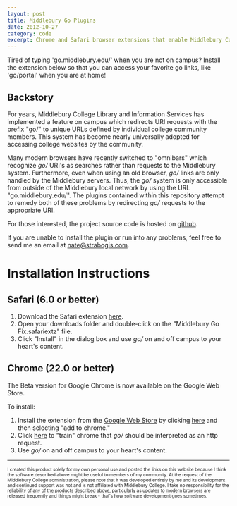 ```yaml
---
layout: post
title: Middlebury Go Plugins
date: 2012-10-27
category: code
excerpt: Chrome and Safari browser extensions that enable Middlebury College students use the 'go/' shortcuts off campus.
---
```


Tired of typing 'go.middlebury.edu/' when you are not on campus? Install the extension below so that you can access your favorite go links, like 'go/portal' when you are at home!

Backstory
---

For years, Middlebury College Library and Information Services has implemented a feature on campus which redirects URI requests with the prefix "go/" to unique URLs defined by individual college community members. This system has become nearly universally adopted for accessing college websites by the community.

Many modern browsers have recently switched to "omnibars" which recognize *go/* URI's as searches rather than requests to the Middlebury system. Furthermore, even when using an old browser, *go/* links are only handled by the Middlebury servers. Thus, the *go/* system is only accessible from outside of the Middlebury local network by using the URL "go.middlebury.edu/". The plugins contained within this repository attempt to remedy both of these problems by redirecting *go/* requests to the appropriate URI.

For those interested, the project source code is hosted on [github](https://github.com/tnbeatty/Middlebury-Go-Fix).

If you are unable to install the plugin or run into any problems, feel free to send me an email at [nate@strabogis.com](mailto:nate@strabogis.com).

Installation Instructions
===

Safari (6.0 or better)
---

1. Download the Safari extension [here](https://raw.github.com/tnbeatty/Middlebury-Go-Fix/master/Middlebury%20Go%20Fix.safariextz).
2. Open your downloads folder and double-click on the "Middlebury Go Fix.safariextz" file.
3. Click "Install" in the dialog box and use *go/* on and off campus to your heart's content.

Chrome (22.0 or better)
---

The Beta version for Google Chrome is now available on the Google Web Store.

To install:

1. Install the extension from the [Google Web Store](https://chrome.google.com/webstore/detail/middlebury-go/iknpplmmagmemgmhannnfjmcpkeppdef) by clicking [here](https://chrome.google.com/webstore/detail/middlebury-go/iknpplmmagmemgmhannnfjmcpkeppdef) and then selecting "add to chrome."
2. Click [here](http://go/fixgo) to "train" chrome that *go/* should be interpreted as an http request.
3. Use *go/* on and off campus to your heart's content.

<hr>

<p style="font-size: 10px;">I created this product solely for my own personal use and posted the links on this website because I think the software described above might be useful to members of my community. At the request of the Middlebury College administration, please note that it was developed entirely by me and its development and continued support was not and is not affiliated with Middlebury College. I take no responsibility for the reliability of any of the products described above, particularly as updates to modern browsers are released frequently and things might break - that's how software development goes sometimes.</p>